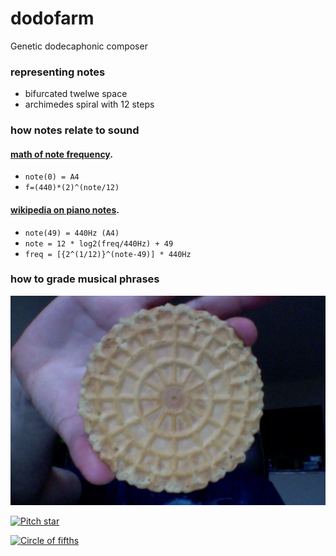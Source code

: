 # dodofarm
Genetic dodecaphonic composer

### representing notes
 * bifurcated twelwe space
 * archimedes spiral with 12 steps

### how notes relate to sound
#### [math of note frequency](http://www.intmath.com/trigonometric-graphs/music.php).
- `note(0) = A4`
- `f=(440)*(2)^(note/12)`

#### [wikipedia on piano notes](http://en.wikipedia.org/wiki/Piano_key_frequencies).
- `note(49) = 440Hz (A4)`
- `note = 12 * log2(freq/440Hz) + 49`
- `freq = [{2^(1/12)}^(note-49)] * 440Hz`

### how to grade musical phrases
[![Bifurcated Cookie](dodofarm/img/bifurcated-cookie.jpg)](http://en.wikipedia.org/wiki/File:Diletsky_circle.jpg)

[![Pitch star](http://upload.wikimedia.org/wikipedia/commons/6/6f/Pitch_class_space_star.svg)](http://upload.wikimedia.org/wikipedia/commons/6/6f/Pitch_class_space_star.svg)

[![Circle of fifths](http://upload.wikimedia.org/wikipedia/commons/3/33/Circle_of_fifths_deluxe_4.svg)](http://upload.wikimedia.org/wikipedia/commons/3/33/Circle_of_fifths_deluxe_4.svg)